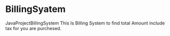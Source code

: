 # BillingSyatem
JavaProjectBillingSystem
This Is Billing System to find total Amount include tax for you are purchesed.
